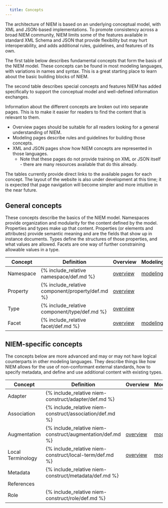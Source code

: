 ```yaml
---
  title: Concepts
---
```


The architecture of NIEM is based on an underlying conceptual model, with XML and JSON-based implementations.  To promote consistency across a broad NIEM community, NIEM limits some of the features available in standard XML Schema and JSON that provide flexibility but may hurt interoperability, and adds additional rules, guidelines, and features of its own.

The first table below describes fundamental concepts that form the basis of the NIEM model.  These concepts can be found in most modeling languages, with variations in names and syntax.  This is a great starting place to learn about the basic building blocks of NIEM.

The second table describes special concepts and features NIEM has added specifically to support the conceptual model and well-defined information exchanges.

Information about the different concepts are broken out into separate pages.  This is to make it easier for readers to find the content that is relevant to them.

- Overview pages should be suitable for all readers looking for a general understanding of NIEM.
- Modeling pages describe rules and guidelines for building those concepts.
- XML and JSON pages show how NIEM concepts are represented in those languages.
  - Note that these pages do not provide training on XML or JSON itself - there are many resources available that do this already.

The tables currently provide direct links to the available pages for each concept.  The layout of the website is also under development at this time; it is expected that page navigation will become simpler and more intuitive in the near future.

## General concepts

These concepts describe the basics of the NIEM model.  Namespaces provide organization and modularity for the content defined by the model.  Properties and types make up that content.  Properties (or elements and attributes) provide semantic meaning and are the fields that show up in instance documents.  Types define the structures of those properties, and what values are allowed.  Facets are one way of further constraining allowable values in a type.

| Concept | Definition | Overview | Modeling | XML | JSON |
| ------- | ---------- | -------- | -------- | --- | ---- |
| Namespace | {% include_relative namespace/def.md %} | [overview](namespace) | [modeling](namespace/modeling) | [xml](namespace/xml) | [json](namespace/json) |
| Property | {% include_relative component/property/def.md %} | [overview](component) |  | element<br>attribute | [json](../../json/guidance/#element-content-of-an-object-or-association-type) |
| Type | {% include_relative component/type/def.md %} | [overview](component) |  | xml | json |
| Facet | {% include_relative facet/def.md %} | [overview](facet/) | [modeling](facet/modeling) | [xml](facet/xml) | [json](facet/json) |

## NIEM-specific concepts

The concepts below are more advanced and may or may not have logical counterparts in other modeling languages.  They describe things like how NIEM allows for the use of non-conformant external standards, how to specify metadata, and define and use additional content with existing types.

| Concept | Definition | Overview | Modeling | XML | JSON |
| ------- | ---------- | -------- | -------- | --- | ---- |
| Adapter | {% include_relative niem-construct/adapter/def.md %} |  |  |  | [json](../../json/guidance/#adapter-elements) |
| Association | {% include_relative niem-construct/association/def.md %} |  |  |  | [json](../../json/guidance/#element-content-of-an-object-or-association-type) |
| Augmentation | {% include_relative niem-construct/augmentation/def.md %} | [overview](niem-construct/augmentation) | [modeling](niem-construct/augmentation/modeling) | [xml](niem-construct/augmentation/xml) | [json](niem-construct/augmentation/json) |
| Local Terminology | {% include_relative niem-construct/local-term/def.md %} | [overview](niem-construct/local-term) | [modeling](niem-construct/local-term/modeling) | [xml](niem-construct/local-term/xml) | [json](niem-construct/local-term/json) |
| Metadata | {% include_relative niem-construct/metadata/def.md %} |  |  |  | [json](../../json/guidance/#metadata) |
| References | | | | |
| Role | {% include_relative niem-construct/role/def.md %} |  |  |  | [json](../../json/guidance/#references-and-idref-attributes) |